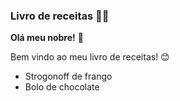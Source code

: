 ### Livro de receitas :man_cook:

__Olá meu nobre!__ :call_me_hand:

Bem vindo ao meu livro de receitas! :blush: 

- Strogonoff de frango
- Bolo de chocolate

